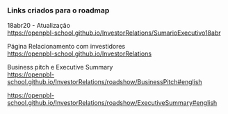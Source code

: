 ### Links criados para o roadmap


18abr20 - Atualização<br>
https://openpbl-school.github.io/InvestorRelations/SumarioExecutivo18abr 


Página Relacionamento com investidores <br> 
https://openpbl-school.github.io/InvestorRelations 

Business pitch e Executive Summary <br> 
https://openpbl-school.github.io/InvestorRelations/roadshow/BusinessPitch#english

https://openpbl-school.github.io/InvestorRelations/roadshow/ExecutiveSummary#english

<br>





